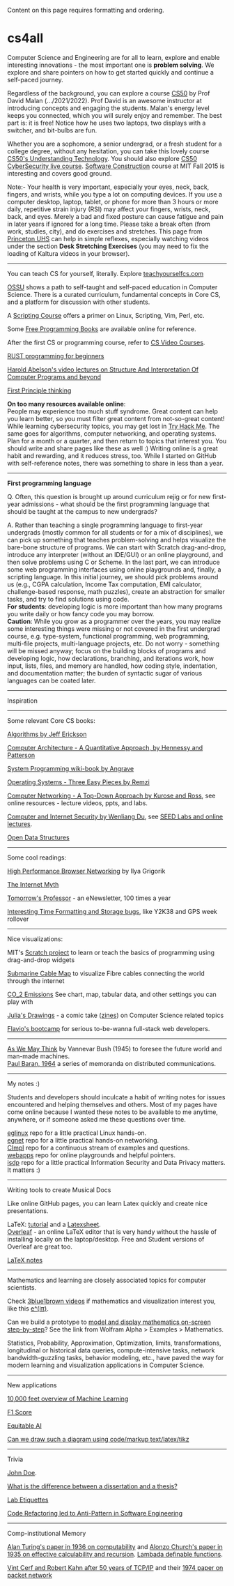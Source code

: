 Content on this page requires formatting and ordering.     


# cs4all
Computer Science and Engineering are for all to learn, explore and enable interesting innovations - the most important one is **problem solving**. We explore and share pointers on how to get started quickly and continue a self-paced journey.   

Regardless of the background, you can explore a course [CS50](https://cs50.harvard.edu/) by Prof David Malan (.../2021/2022). Prof David is an awesome instructor at introducing concepts and engaging the students. Malan's energy level keeps you connected, which you will surely enjoy and remember. The best part is: it is free! Notice how he uses two laptops, two displays with a switcher, and bit-bulbs are fun.   

Whether you are a sophomore, a senior undergrad, or a fresh student for a college degree, without any hesitation, you can take this lovely course [CS50's Understanding Technology](https://cs50.harvard.edu/technology/2017/). You should also explore [CS50 CyberSecurity live course](https://www.youtube.com/watch?v=U8Bki7QEz2M). [Software Construction](https://web.mit.edu/6.005/www/fa15/) course at MIT Fall 2015 is interesting and covers good ground.    

Note:- Your health is very important, especially your eyes, neck, back, fingers, and wrists, while you type a lot on computing devices. If you use a computer desktop, laptop, tablet, or phone for more than 3 hours or more daily, repetitive strain injury (RSI) may affect your fingers, wrists, neck, back, and eyes. Merely a bad and fixed posture can cause fatigue and pain in later years if ignored for a long time. Please take a break often (from work, studies, city), and do exercises and stretches. This page from [Princeton UHS](https://uhs.princeton.edu/health-resources/ergonomics-computer-use) can help in simple reflexes, especially watching videos under the section **Desk Stretching Exercises** (you may need to fix the loading of Kaltura videos in your browser).      

----

You can teach CS for yourself, literally. Explore [teachyourselfcs.com](https://teachyourselfcs.com)

[OSSU](https://github.com/ossu/computer-science) shows a path to self-taught and self-paced education in Computer Science. There is a curated curriculum, fundamental concepts in Core CS, and a platform for discussion with other students. 

A [Scripting Course](https://github.com/learnbyexample/scripting_course#ebooks) offers a primer on Linux, Scripting, Vim, Perl, etc. 

Some [Free Programming Books](https://github.com/EbookFoundation/free-programming-books) are available online for reference.   

After the first CS or programming course, refer to [CS Video Courses](https://github.com/Developer-Y/cs-video-courses).   

[RUST programming for beginners](https://www.freecodecamp.org/news/rust-programming-course-for-beginners/)    

[Harold Abelson's video lectures on Structure And Interpretation Of Computer Programs and beyond](https://ocw.mit.edu/courses/6-001-structure-and-interpretation-of-computer-programs-spring-2005/video_galleries/video-lectures/)     

[First Principle thinking](https://fs.blog/first-principles/)    

**On too many resources available online**:    
People may experience too much stuff syndrome. Great content can help you learn better, so you must filter great content from not-so-great content! While learning cybersecurity topics, you may get lost in [Try Hack Me](https://tryhackme.com/). The same goes for algorithms, computer networking, and operating systems. Plan for a month or a quarter, and then return to topics that interest you. You should write and share pages like these as well :) Writing online is a great habit and rewarding, and it reduces stress, too. While I started on GitHub with self-reference notes, there was something to share in less than a year.    

---- 

**First programming language**   

Q. Often, this question is brought up around curriculum rejig or for new first-year admissions - what should be the first programming language that should be taught at the campus to new undergrads?   

A. Rather than teaching a single programming language to first-year undergrads (mostly common for all students or for a mix of disciplines), we can pick up something that teaches problem-solving and helps visualize the bare-bone structure of programs. We can start with Scratch drag-and-drop, introduce any interpreter (without an IDE/GUI) or an online playground, and then solve problems using C or Scheme. In the last part, we can introduce some web programming interfaces using online playgrounds and, finally, a scripting language. In this initial journey, we should pick problems around us (e.g., CGPA calculation, Income Tax computation, EMI calculator, challenge-based response, math puzzles), create an abstraction for smaller tasks, and try to find solutions using code.   
**For students**: developing logic is more important than how many programs you write daily or how fancy code you may borrow.    
**Caution**: While you grow as a programmer over the years, you may realize some interesting things were missing or not covered in the first undergrad course, e.g. type-system, functional programming, web programming, multi-file projects, multi-language projects, etc. Do not worry - something will be missed anyway; focus on the building blocks of programs and developing logic, how declarations, branching, and iterations work, how input, lists, files, and memory are handled, how coding style, indentation, and documentation matter; the burden of syntactic sugar of various languages can be coated later.       

----

Inspiration



---- 

Some relevant Core CS books:   

[Algorithms by Jeff Erickson](http://jeffe.cs.illinois.edu/teaching/algorithms/)    

[Computer Architecture - A Quantitative Approach, by Hennessy and Patterson](http://acs.pub.ro/~cpop/SMPA/Computer%20Architecture%20A%20Quantitative%20Approach%20(5th%20edition).pdf)   

[System Programming wiki-book by Angrave](https://github.com/angrave/SystemProgramming/wiki)    

[Operating Systems - Three Easy Pieces by Remzi](http://pages.cs.wisc.edu/~remzi/OSTEP/)    

[Computer Networking - A Top-Down Approach by Kurose and Ross](https://gaia.cs.umass.edu/kurose_ross/index.php), see online resources - lecture videos, ppts, and labs.    

[Computer and Internet Security by Wenliang Du](), see [SEED Labs and online lectures](https://seedsecuritylabs.org/).    

[Open Data Structures](https://opendatastructures.org/)     

----

Some cool readings:  

[High Performance Browser Networking](https://hpbn.co) by Ilya Grigorik 

[The Internet Myth](https://unglue.it/work/442013/)

[Tomorrow's Professor](https://tomprof.stanford.edu/) - an eNewsletter, 100 times a year 

[Interesting Time Formatting and Storage bugs](https://en.wikipedia.org/wiki/Time_formatting_and_storage_bugs), like Y2K38 and GPS week rollover    

----

Nice visualizations:  

MIT's [Scratch project](https://scratch.mit.edu/) to learn or teach the basics of programming using drag-and-drop widgets   

[Submarine Cable Map](https://www.submarinecablemap.com) to visualize Fibre cables connecting the world through the internet   

[CO_2 Emissions](https://ourworldindata.org/grapher/co-emissions-per-capita?tab=chart) See chart, map, tabular data, and other settings you can play with   

[Julia's Drawings](https://drawings.jvns.ca/) - a comic take ([zines](https://wizardzines.com/comics/)) on Computer Science related topics   

[Flavio's bootcamp](https://bootcamp.dev/) for serious to-be-wanna full-stack web developers.    

----

[As We May Think](https://www.theatlantic.com/magazine/archive/1945/07/as-we-may-think/303881/) by Vannevar Bush (1945) to foresee the future world and man-made machines.    
[Paul Baran, 1964](https://www.rand.org/pubs/research_memoranda/RM3097.html) a series of memoranda on distributed communications.    

----

My notes :)    

Students and developers should inculcate a habit of writing notes for issues encountered and helping themselves and others. Most of my pages have come online because I wanted these notes to be available to me anytime, anywhere, or if someone asked me these questions over time.    

[eglinux](https://github.com/rks101/eglinux) repo for a little practical Linux hands-on.   
[egnet](https://github.com/rks101/egnet) repo for a little practical hands-on networking.   
[CImpl](https://github.com/rks101/Cimpl) repo for a continuous stream of examples and questions.   
[webapps](https://github.com/rks101/webapps) repo for online playgrounds and helpful pointers.   
[isdp](https://github.com/rks101/isdp) repo for a little practical Information Security and Data Privacy matters. It matters :)    

---- 

Writing tools to create Musical Docs   

Like online GitHub pages, you can learn Latex quickly and create nice presentations.    

LaTeX: [tutorial](https://www.latex-tutorial.com/tutorials/) and a [Latexsheet](http://wch.github.io/latexsheet/latexsheet-a4.pdf).    
[Overleaf](overleaf.com) - an online LaTeX editor that is very handy without the hassle of installing locally on the laptop/desktop. Free and Student versions of Overleaf are great too.    

[LaTeX notes](https://github.com/rks101/latex)   

----

Mathematics and learning are closely associated topics for computer scientists.     

Check [3blue1brown videos](https://www.youtube.com/@3blue1brown) if mathematics and visualization interest you, like this [e^(iπ)](https://www.youtube.com/watch?v=v0YEaeIClKY).    

Can we build a prototype to [model and display mathematics on-screen step-by-step](https://www.wolframalpha.com/examples/mathematics)? See the link from Wolfram Alpha > Examples > Mathematics.     

Statistics, Probability, Approximation, Optimization, limits, transformations, longitudinal or historical data queries, compute-intensive tasks, network bandwidth-guzzling tasks, behavior modeling, etc., have paved the way for modern learning and visualization applications in Computer Science.      



---- 

New applications     

[10,000 feet overview of Machine Learning](https://www.lifewire.com/what-is-machine-learning-7495518)    

[F1 Score](https://www.picsellia.com/post/understanding-the-f1-score-in-machine-learning-the-harmonic-mean-of-precision-and-recall)     

[Equitable AI](https://www.gatesfoundation.org/ideas/science-innovation-technology/artificial-intelligence)     

[Can we draw such a diagram using code/markup text/latex/tikz](https://onlinepublichealth.gwu.edu/resources/equity-vs-equality/)     

---- 

Trivia    

[John Doe](https://en.wikipedia.org/wiki/John_Doe).    

[What is the difference between a dissertation and a thesis?](https://www.grammarly.com/blog/dissertation-thesis/)     

[Lab Etiquettes](https://www.cfilt.iitb.ac.in/lab_manual.pdf)    

[Code Refactoring led to Anti-Pattern in Software Engineering](https://sourcemaking.com/antipatterns)     

---- 

Comp-institutional Memory    

[Alan Turing's paper in 1936 on computability](https://www.cs.princeton.edu/courses/archive/fall06/cos561/papers/cerf74.pdf) and [Alonzo Church's paper in 1935 on effective calculability and recursion](https://ics.uci.edu/~lopes/teaching/inf212W12/readings/church.pdf). [Lambada definable functions](https://builds.openlogicproject.org/content/lambda-calculus/lambda-definability/lambda-definability.pdf).      

[Vint Cerf and Robert Kahn after 50 years of TCP/IP](https://www.purdue.edu/president/lecture-series/a-conversation-with-internet-founders-vint-cerf-and-robert-kahn-and-purdue-president-mung-chiang/) and their [1974 paper on packet network](https://www.cs.princeton.edu/courses/archive/fall06/cos561/papers/cerf74.pdf)     

